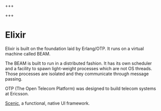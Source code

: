 
+++

+++
# Elixir

Elixir is built on the foundation laid by Erlang/OTP. It runs on a virtual machine called BEAM.

The BEAM is built to run in a distributed fashion. It has its own scheduler and a facility to spawn light-weight processes which are not OS threads. Those processes are isolated and they communicate through message passing.

OTP (The Open Telecom Platform) was designed to build telecom systems at Ericsson.

[Scenic](file:elixir/scenic.org), a functional, native UI framework.


